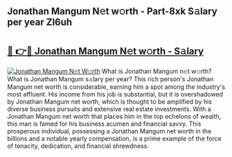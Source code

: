 ## Jonathan Mangum N𝚎t w𝚘rth - Part-8xk S𝚊lary per year ZI6uh

# <h2><a href="http://gc2854.nevu.top/?p=Jonathan+Mangum">🔗 👉🔴 Jonathan Mangum N𝚎t w𝚘rth - S𝚊lary</a></h2>

[![Jonathan Mangum N𝚎t W𝚘rth](https://i.imgur.com/Oavwk0R.jpeg)](http://gc2854.nevu.top/?p=Jonathan+Mangum)
What is Jonathan Mangum n𝚎t w𝚘rth? What is Jonathan Mangum s𝚊lary per year?
This rich person's Jonathan Mangum net worth is considerable, earning him a spot among the industry's most affluent. His income from his job is substantial, but it is overshadowed by Jonathan Mangum net worth, which is thought to be amplified by his diverse business pursuits and extensive real estate investments. With a Jonathan Mangum net worth that places him in the top echelons of wealth, this man is famed for his business acumen and financial savvy. This prosperous individual, possessing a Jonathan Mangum net worth in the billions and a notable yearly compensation, is a prime example of the force of tenacity, dedication, and financial shrewdness.
